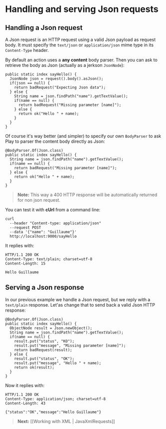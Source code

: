 # Handling and serving Json requests

## Handling a Json request

A Json request is an HTTP request using a valid Json payload as request body. It must specify the `text/json` or `application/json` mime type in its `Content-Type` header.

By default an action uses a **any content** body parser. Then you can ask to retrieve the body as Json (actually as a jerkson `JsonNode`):

```
public static index sayHello() {
  JsonNode json = request().body().asJson();
  if(json == null) {
    return badRequest("Expecting Json data");
  } else {
    String name = json.findPath("name").getTextValue();
    if(name == null) {
      return badRequest("Missing parameter [name]");
    } else {
      return ok("Hello " + name);
    }
  }
}
```

Of course it's way better (and simpler) to specify our own `BodyParser` to ask Play to parser the content body directly as Json:

```
@BodyParser.Of(Json.class)
public static index sayHello() {
  String name = json.findPath("name").getTextValue();
  if(name == null) {
    return badRequest("Missing parameter [name]");
  } else {
    return ok("Hello " + name);
  }
}
```

> **Note:** This way a 400 HTTP response will be automatically returned for non json request. 

You can test it with **cUrl** from a command line:

```
curl 
  --header "Content-type: application/json" 
  --request POST 
  --data '{"name": "Guillaume"}' 
  http://localhost:9000/sayHello
```

It replies with:

```
HTTP/1.1 200 OK
Content-Type: text/plain; charset=utf-8
Content-Length: 15

Hello Guillaume
```

## Serving a Json response

In our previous example we handle a Json request, but we reply with a `text/plain` response. Let'as change that to send back a valid Json HTTP response:

```
@BodyParser.Of(Json.class)
public static index sayHello() {
  ObjectNode result = Json.newObject();
  String name = json.findPath("name").getTextValue();
  if(name == null) {
    result.put("status", "KO");
    result.put("message", "Missing parameter [name]");
    return badRequest(result);
  } else {
    result.put("status", "OK");
    result.put("message", "Hello " + name);
    return ok(result);
  }
}
```

Now it replies with:

```
HTTP/1.1 200 OK
Content-Type: application/json; charset=utf-8
Content-Length: 43

{"status":"OK","message":"Hello Guillaume"}
```

> **Next:** [[Working with XML | JavaXmlRequests]]